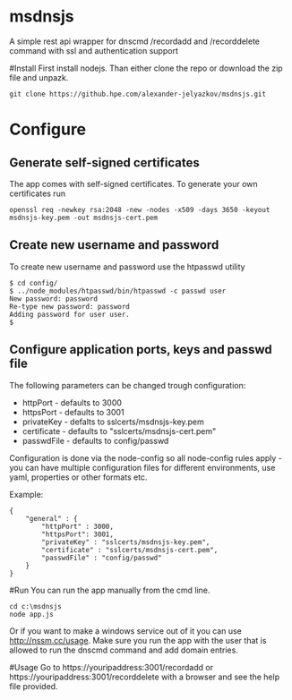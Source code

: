# msdnsjs
A simple rest api wrapper for dnscmd /recordadd and /recorddelete command with ssl and authentication support

#Install
First install nodejs. Than either clone the repo or download the zip file and unpazk.
```
git clone https://github.hpe.com/alexander-jelyazkov/msdnsjs.git

```
# Configure
## Generate self-signed certificates
The app comes with self-signed certificates. To generate your own certificates run
```
openssl req -newkey rsa:2048 -new -nodes -x509 -days 3650 -keyout msdnsjs-key.pem -out msdnsjs-cert.pem
```
## Create new username and password
To create new username and password use the htpasswd utility 

```
$ cd config/
$ ../node_modules/htpasswd/bin/htpasswd -c passwd user
New password: password
Re-type new password: password
Adding password for user user.
$
```
## Configure application ports, keys and passwd file
The following parameters can be changed trough configuration:

* httpPort - defaults to 3000
* httpsPort - defaults to 3001
* privateKey - defalts to sslcerts/msdnsjs-key.pem
* certificate - defaults to "sslcerts/msdnsjs-cert.pem"
* passwdFile - defaults to config/passwd

Configuration is done via the node-config so all node-config rules apply - you can have multiple configuration files for different environments, use yaml, properties or other formats etc.

Example:

```
{
	"general" : {
		"httpPort" : 3000,
		"httpsPort": 3001,
		"privateKey" : "sslcerts/msdnsjs-key.pem",
		"certificate" : "sslcerts/msdnsjs-cert.pem",
		"passwdFile" : "config/passwd"
	}
}
```
#Run
You can run the app manually from the cmd line.
```
cd c:\msdnsjs
node app.js
```
Or if you want to make a windows service out of it you can use http://nssm.cc/usage.
Make sure you run the app with the user that is allowed to run the dnscmd command and add domain entries.

#Usage
Go to https://youripaddress:3001/recordadd or https://youripaddress:3001/recorddelete with a browser and see the help file provided.